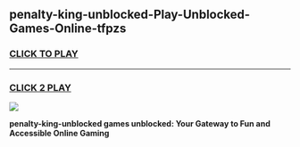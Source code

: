 
## penalty-king-unblocked-Play-Unblocked-Games-Online-tfpzs
<h3>
<a href="https://premium76.site?title=penalty-king-unblocked&ref=25A">CLICK TO PLAY</a></h3>
<hr>

<h3>
<a href="https://premium76.site?title=penalty-king-unblocked&ref=25A">CLICK 2 PLAY</a>
  
</h3>

<a href="https://premium76.site?title=penalty-king-unblocked&ref=25A"><img src="https://clearcache.store/games.png"></a>


**penalty-king-unblocked games unblocked: Your Gateway to Fun and Accessible Online Gaming**
